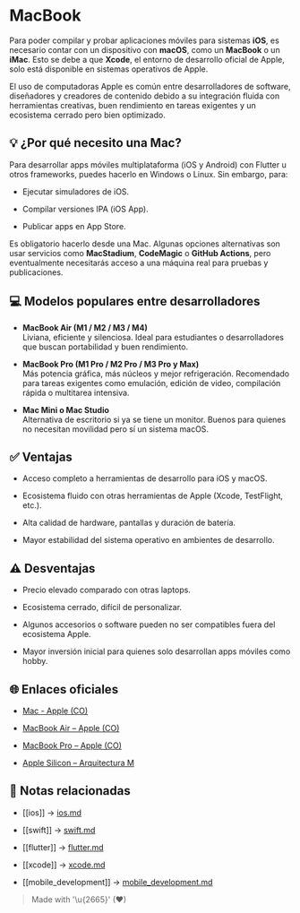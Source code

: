 # MacBook

Para poder compilar y probar aplicaciones móviles para sistemas **iOS**, es necesario contar con un dispositivo con **macOS**, como un **MacBook** o un **iMac**. Esto se debe a que **Xcode**, el entorno de desarrollo oficial de Apple, solo está disponible en sistemas operativos de Apple.

El uso de computadoras Apple es común entre desarrolladores de software, diseñadores y creadores de contenido debido a su integración fluida con herramientas creativas, buen rendimiento en tareas exigentes y un ecosistema cerrado pero bien optimizado.


## 💡 ¿Por qué necesito una Mac?

Para desarrollar apps móviles multiplataforma (iOS y Android) con Flutter u otros frameworks, puedes hacerlo en Windows o Linux. Sin embargo, para:

- Ejecutar simuladores de iOS.  

- Compilar versiones IPA (iOS App).  

- Publicar apps en App Store.  

Es obligatorio hacerlo desde una Mac. Algunas opciones alternativas son usar servicios como **MacStadium**, **CodeMagic** o **GitHub Actions**, pero eventualmente necesitarás acceso a una máquina real para pruebas y publicaciones.


## 💻 Modelos populares entre desarrolladores

- **MacBook Air (M1 / M2 / M3 / M4)**  
  Liviana, eficiente y silenciosa. Ideal para estudiantes o desarrolladores que buscan portabilidad y buen rendimiento.

- **MacBook Pro (M1 Pro / M2 Pro / M3 Pro y Max)**  
  Más potencia gráfica, más núcleos y mejor refrigeración. Recomendado para tareas exigentes como emulación, edición de video, compilación rápida o multitarea intensiva.

- **Mac Mini o Mac Studio**  
  Alternativa de escritorio si ya se tiene un monitor. Buenos para quienes no necesitan movilidad pero sí un sistema macOS.


## ✅ Ventajas

- Acceso completo a herramientas de desarrollo para iOS y macOS.  

- Ecosistema fluido con otras herramientas de Apple (Xcode, TestFlight, etc.).  

- Alta calidad de hardware, pantallas y duración de batería.  

- Mayor estabilidad del sistema operativo en ambientes de desarrollo.  


## ⚠️ Desventajas

- Precio elevado comparado con otras laptops.  

- Ecosistema cerrado, difícil de personalizar.  

- Algunos accesorios o software pueden no ser compatibles fuera del ecosistema Apple.  

- Mayor inversión inicial para quienes solo desarrollan apps móviles como hobby.  


## 🌐 Enlaces oficiales

- [Mac - Apple (CO)](https://www.apple.com/co/mac/)  

- [MacBook Air – Apple (CO)](https://www.apple.com/co/macbook-air/)  

- [MacBook Pro – Apple (CO)](https://www.apple.com/co/macbook-pro/)  

- [Apple Silicon – Arquitectura M](https://developer.apple.com/m1/)  


## 🔗 Notas relacionadas

- [[ios]] → [ios.md](/os/ios.md)  

- [[swift]] → [swift.md](/languages/swift.md) 

- [[flutter]] → [flutter.md](/framework/flutter.md)  

- [[xcode]] → [xcode.md](/tools/xcode.md)   

- [[mobile_development]] → [mobile_development.md](/overview/mobile_development.md)  

> Made with '\u{2665}' (♥)
